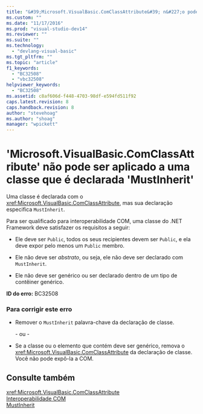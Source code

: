 ```yaml
---
title: "&#39;Microsoft.VisualBasic.ComClassAttribute&#39; n&#227;o pode ser aplicado a uma classe que &#233; declarada &#39;MustInherit&#39; | Microsoft Docs"
ms.custom: ""
ms.date: "11/17/2016"
ms.prod: "visual-studio-dev14"
ms.reviewer: ""
ms.suite: ""
ms.technology: 
  - "devlang-visual-basic"
ms.tgt_pltfrm: ""
ms.topic: "article"
f1_keywords: 
  - "BC32508"
  - "vbc32508"
helpviewer_keywords: 
  - "BC32508"
ms.assetid: c8af606d-f448-4703-98df-e594fd511f92
caps.latest.revision: 8
caps.handback.revision: 8
author: "stevehoag"
ms.author: "shoag"
manager: "wpickett"
---
```

# &#39;Microsoft.VisualBasic.ComClassAttribute&#39; n&#227;o pode ser aplicado a uma classe que &#233; declarada &#39;MustInherit&#39;
Uma classe é declarada com o <xref:Microsoft.VisualBasic.ComClassAttribute>, mas sua declaração especifica `MustInherit`.  
  
 Para ser qualificado para interoperabilidade COM, uma classe do .NET Framework deve satisfazer os requisitos a seguir:  
  
-   Ele deve ser `Public`, todos os seus recipientes devem ser `Public`, e ela deve expor pelo menos um `Public` membro.  
  
-   Ele não deve ser *abstrato*, ou seja, ele não deve ser declarado com `MustInherit`.  
  
-   Ele não deve ser genérico ou ser declarado dentro de um tipo de contêiner genérico.  
  
 **ID do erro:** BC32508  
  
### Para corrigir este erro  
  
-   Remover o `MustInherit` palavra\-chave da declaração de classe.  
  
     \- ou \-  
  
-   Se a classe ou o elemento que contém deve ser genérico, remova o <xref:Microsoft.VisualBasic.ComClassAttribute> da declaração de classe. Você não pode expô\-la a COM.  
  
## Consulte também  
 <xref:Microsoft.VisualBasic.ComClassAttribute>   
 [Interoperabilidade COM](../../visual-basic/programming-guide/com-interop/index.md)   
 [MustInherit](../../visual-basic/language-reference/modifiers/mustinherit.md)